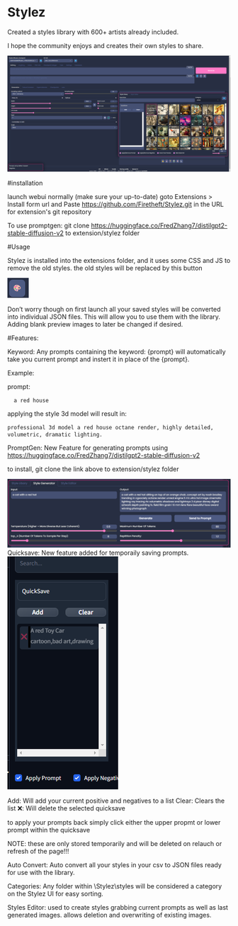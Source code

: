 # Stylez

Created a styles library with 600+ artists already included.

I hope the community enjoys and creates their own styles to share.

<img src="screenshots/Screenshot 2023-10-03 141019.png" alt="Alt text" title="Optional title">


#installation 

launch webui normally (make sure your up-to-date) goto Extensions > Install form url and Paste
https://github.com/Firetheft/Stylez.git
in the URL for extension's git repository

To use promptgen:
git clone https://huggingface.co/FredZhang7/distilgpt2-stable-diffusion-v2 to extension/stylez folder


#Usage

Stylez is installed into the extensions folder, and it uses some CSS and JS to remove the old styles.
the old styles will be replaced by this button

<img src="screenshots/Screenshot 2023-10-03 141150.png" alt="Alt text" title="Optional title">

Don’t worry though on first launch all your saved styles will be converted into individual JSON files.
This will allow you to use them with the library. Adding blank preview images to later be changed if desired.

#Features:

Keyword:
Any prompts containing the keyword: {prompt} will automatically take you current prompt and instert it in place of the {prompt}.

  Example:
  
  prompt:
      
      a red house
      
applying the style 3d model will result in: 

    professional 3d model a red house octane render, highly detailed, volumetric, dramatic lighting.
PromptGen:
New Feature for generating prompts
using https://huggingface.co/FredZhang7/distilgpt2-stable-diffusion-v2

to install, git clone the link above to extension/stylez folder

<img src="screenshots/Screenshot 2023-10-123.png" alt="Alt text" title="Optional title">
Quicksave:
New feature added for temporaily saving prompts.
<img src="screenshots/Screenshot 2023-10-04 191935.png" alt="Alt text" title="Optional title">


Add: Will add your current positive and negatives to a list
Clear: Clears the list
❌: Will delete the selected quicksave

to apply your prompts back simply click either the upper propmt or lower prompt within the quicksave

NOTE: these are only stored temporarily and will be deleted on relauch or refresh of the page!!!

Auto Convert:
Auto convert all your styles in your csv to JSON files ready for use with the library.

Categories:
Any folder within \Stylez\styles will be considered a category on the Stylez UI for easy sorting.

Styles Editor:
used to create styles grabbing current prompts as well as last generated images.
allows deletion and overwriting of existing images.

